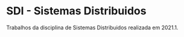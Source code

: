 # SDI - Sistemas Distribuidos

Trabalhos da disciplina de Sistemas Distribuidos realizada em 2021.1.

